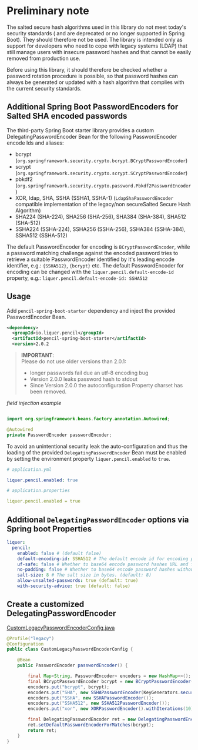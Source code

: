 # Preliminary note
The salted secure hash algorithms used in this library do not meet today's security standards (
and are deprecated or no longer supported in Spring Boot).
They should therefore not be used.
The library is intended only as support for developers
who need to cope with legacy systems (LDAP) that still manage users
with insecure password hashes and that cannot be easily removed
from production use.

Before using this library, it should therefore be checked whether a password rotation procedure is possible, so that password hashes can always be generated or updated with a hash algorithm that complies with the current security standards.

## Additional Spring Boot PasswordEncoders for Salted SHA encoded passwords
The third-party Spring Boot starter library provides a custom DelegatingPasswordEncoder Bean
for the following PasswordEncoder encode Ids and aliases:

- bcrypt (`org.springframework.security.crypto.bcrypt.BCryptPasswordEncoder`)
- scrypt (`org.springframework.security.crypto.scrypt.SCryptPasswordEncoder`)
- pbkdf2 (`org.springframework.security.crypto.password.Pbkdf2PasswordEncoder`)
- XOR, ldap, SHA, SSHA (SSHA1, SSHA-1) (`LdapShaPasswordEncoder` compatible implementation of the legacy/non secureSalted Secure Hash Algorithm)
- SHA224 (SHA-224), SHA256 (SHA-256), SHA384 (SHA-384), SHA512 (SHA-512)
- SSHA224 (SSHA-224), SSHA256 (SSHA-256), SSHA384 (SSHA-384), SSHA512 (SSHA-512)

The default PasswordEncoder for encoding is `BCryptPasswordEncoder`, 
while a password matching challenge against the encoded password tries to retrieve 
a suitable PasswordEncoder identified by it's leading encode identifier, e.g.: `{SSHA512}`, `{bcrypt}` etc.
The default PasswordEncoder for encoding can be changed with the `liquer.pencil.default-encode-id` property, e.g.:
`liquer.pencil.default-encode-id: SSHA512`

## Usage

Add `pencil-spring-boot-starter` dependency and inject the provided PasswordEncoder Bean.

```xml
<dependency>
  <groupId>io.liquer.pencil</groupId>
  <artifactId>pencil-spring-boot-starter</artifactId>
  <version>2.0.2
```

> __IMPORTANT__:  
> Please do not use older versions than 2.0.1:
> - longer passwords fail due an utf-8 encoding bug
> - Version 2.0.0 leaks password hash to stdout
> - Since Version 2.0.0 the autoconfiguration Property charset has been removed.

_field injection example_
```java

import org.springframework.beans.factory.annotation.Autowired;

@Autowired
private PasswordEncoder passwordEncoder;

```

To avoid an unintentional security leak the auto-configuration and
thus the loading of the provided `DelegatingPasswordEncoder` Bean
must be enabled by setting the environment property `liquer.pencil.enabled` to `true`.


```yaml
# application.yml

liquer.pencil.enabled: true

```

```yaml
# application.properties

liquer.pencil.enabled = true

```

## Additional `DelegatingPasswordEncoder` options via Spring boot Properties 

```yaml
liquer:
  pencil:
    enabled: false # (default false)
    default-encoding-id: SSHA512 # The default encode id for encoding passwords. (default: bcrypt)
    uf-safe: false # Whether to base64 encode password hashes URL and file safe. (default: false)
    no-padding: false # Whether to base64 encode password hashes without padding. (default: false)
    salt-size: 8 # The salt size in bytes. (default: 8)
    allow-unsalted-passwords: true (default: true)
    with-security-advice: true (default: false)
```

## Create a customized DelegatingPasswordEncoder

[CustomLegacyPasswordEncoderConfig.java](./pencil-tests/src/test/java/io/liquer/pencil/autoconfigure/CustomLegacyPasswordEncoderConfig.java)

```java
@Profile("legacy")
@Configuration
public class CustomLegacyPasswordEncoderConfig {

    @Bean
    public PasswordEncoder passwordEncoder() {

        final Map<String, PasswordEncoder> encoders = new HashMap<>();
        final BCryptPasswordEncoder bcrypt = new BCryptPasswordEncoder();
        encoders.put("bcrypt", bcrypt);
        encoders.put("SHA", new SSHAPasswordEncoder(KeyGenerators.secureRandom(0)));
        encoders.put("SSHA", new SSHAPasswordEncoder());
        encoders.put("SSHA512", new SSHA512PasswordEncoder());
        encoders.put("xor", new XORPasswordEncoder().withIterations(10));

        final DelegatingPasswordEncoder ret = new DelegatingPasswordEncoder("bcrypt", encoders);
        ret.setDefaultPasswordEncoderForMatches(bcrypt);
        return ret;
    }
}
```
